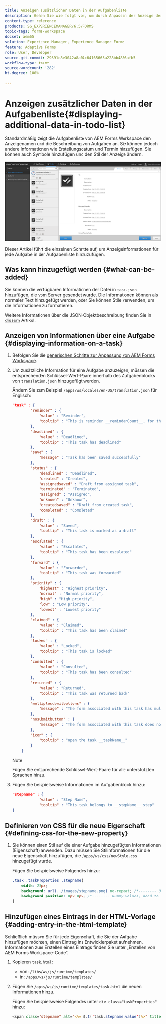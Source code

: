 ```yaml
---
title: Anzeigen zusätzlicher Daten in der Aufgabenliste
description: Gehen Sie wie folgt vor, um durch Anpassen der Anzeige der Aufgabenliste von LiveCycle AEM Forms Workspace weitere Informationen außer den standardmäßig angezeigten Informationen darzustellen.
content-type: reference
products: SG_EXPERIENCEMANAGER/6.5/FORMS
topic-tags: forms-workspace
docset: aem65
solution: Experience Manager, Experience Manager Forms
feature: Adaptive Forms
role: User, Developer
source-git-commit: 29391c8e3042a8a04c64165663a228bb4886afb5
workflow-type: tm+mt
source-wordcount: '282'
ht-degree: 100%

---
```


# Anzeigen zusätzlicher Daten in der Aufgabenliste{#displaying-additional-data-in-todo-list}

Standardmäßig zeigt die Aufgabenliste von AEM Forms Workspace den Anzeigenamen und die Beschreibung von Aufgaben an. Sie können jedoch andere Informationen wie Erstellungsdatum und Termin hinzufügen. Sie können auch Symbole hinzufügen und den Stil der Anzeige ändern.

![Abbildung der Registerkarte „Aufgaben“ von HTML Workspace mit der Standardkonfiguration](assets/html-todo-list.png)

Dieser Artikel führt die einzelnen Schritte auf, um Anzeigeinformationen für jede Aufgabe in der Aufgabenliste hinzuzufügen.

## Was kann hinzugefügt werden {#what-can-be-added}

Sie können die verfügbaren Informationen der Datei in `task.json` hinzufügen, die vom Server gesendet wurde. Die Informationen können als normaler Text hinzugefügt werden, oder Sie können Stile verwenden, um die Informationen zu formatieren.

Weitere Informationen über die JSON-Objektbeschreibung finden Sie in [diesem](/help/forms/using/html-workspace-json-object-description.md) Artikel.

## Anzeigen von Informationen über eine Aufgabe {#displaying-information-on-a-task}

1. Befolgen Sie die [generischen Schritte zur Anpassung von AEM Forms Workspace](../../forms/using/generic-steps-html-workspace-customization.md).
1. Um zusätzliche Information für eine Aufgabe anzuzeigen, müssen die entsprechenden Schlüssel-Wert-Paare innerhalb des Aufgabenblocks von `translation.json` hinzugefügt werden.

   Ändern Sie zum Beispiel `/apps/ws/locales/en-US/translation.json` für Englisch:

   ```json
   "task" : {
           "reminder" : {
               "value" : "Reminder",
               "tooltip" : "This is reminder __reminderCount__, for this task."
           },
           "deadlined" : {
               "value" : "Deadlined",
               "tooltip" : "This task has deadlined"
           },
           "save" : {
               "message" : "Task has been saved successfully"
           },
           "status" : {
               "deadlined" : "Deadlined",
               "created" : "Created",
               "assignedsaved" : "Draft from assigned task",
               "terminated" : "Terminated",
               "assigned" : "Assigned",
               "unknown" : "Unknown",
               "createdsaved" : "Draft from created task",
               "completed" : "Completed"
           },
           "draft" : {
               "value" : "Saved",
               "tooltip" : "This task is marked as a draft"
           },
           "escalated" : {
               "value" : "Escalated",
               "tooltip" : "This task has been escalated"
           },
           "forward" : {
               "value" : "Forwarded",
               "tooltip" : "This task was forwarded"
           },
           "priority" : {
               "highest" : "Highest priority",
               "normal" : "Normal priority",
               "high" : "High priority",
               "low" : "Low priority",
               "lowest" : "Lowest priority"
           },
           "claimed" : {
               "value" : "Claimed",
               "tooltip" : "This task has been claimed"
           },
           "locked" : {
               "value" : "Locked",
               "tooltip" : "This task is locked"
           },
           "consulted" : {
               "value" : "Consulted",
               "tooltip" : "This task has been consulted"
           },
           "returned" : {
               "value" : "Returned",
               "tooltip" : "This task was returned back"
           },
           "multiplesubmitbuttons" : {
               "message" : "The form associated with this task has multiple submit buttons so the Workspace Complete button will be disabled. Click the appropriate button on the form to submit it."
           },
           "nosubmitbutton" : {
               "message" : "The form associated with this task does not appear to have submit buttons. You may need to upgrade your Adobe Reader version to 9.1 or greater and enable the Reader Submit option in your process."
           },
           "icon" : {
               "tooltip" : "open the task __taskName__"
           }
       }
   ```

   >[!NOTE]
   >
   >Fügen Sie entsprechende Schlüssel-Wert-Paare für alle unterstützten Sprachen hinzu.

1. Fügen Sie beispielsweise Informationen im Aufgabenblock hinzu:

   ```json
   "stepname" : {
               "value" : "Step Name",
               "tooltip" : "This task belongs to __stepName__ step"
   }
   ```

## Definieren von CSS für die neue Eigenschaft {#defining-css-for-the-new-property}

1. Sie können einen Stil auf die einer Aufgabe hinzugefügten Informationen (Eigenschaft) anwenden. Dazu müssen Sie Stilinformationen für die neue Eigenschaft hinzufügen, die `/apps/ws/css/newStyle.css` hinzugefügt wurde.

   Fügen Sie beispielsweise Folgendes hinzu:

   ```css
   .task .taskProperties .stepname{
       width: 25px;
       background: url(../images/stepname.png) no-repeat; /*-------- Or just reuse background image / image-sprite defined .task .taskProperties span of style.css---------------------*/
       background-position: 0px 0px; /*-------- Dummy values, need to be configured as per user background image / image-sprite ---------------------*/
   }
   ```

## Hinzufügen eines Eintrags in der HTML-Vorlage {#adding-entry-in-the-html-template}

Schließlich müssen Sie für jede Eigenschaft, die Sie der Aufgabe hinzufügen möchten, einen Eintrag ins Entwicklerpaket aufnehmen. Informationen zum Erstellen eines Eintrags finden Sie unter „Erstellen von AEM Forms Workspace-Code“.

1. Kopieren `task.html`:

   * von: `/libs/ws/js/runtime/templates/`
   * in: `/apps/ws/js/runtime/templates/`

1. Fügen Sie `/apps/ws/js/runtime/templates/task.html` die neuen Informationen hinzu.

   Fügen Sie beispielsweise Folgendes unter `div class="taskProperties"` hinzu:

   ```jsp
   <span class="stepname" alt="<%= $.t('task.stepname.value')%>" title = '<%= $.t("task.stepname.tooltip",{stepName:stepName})%>'/>
   ```
